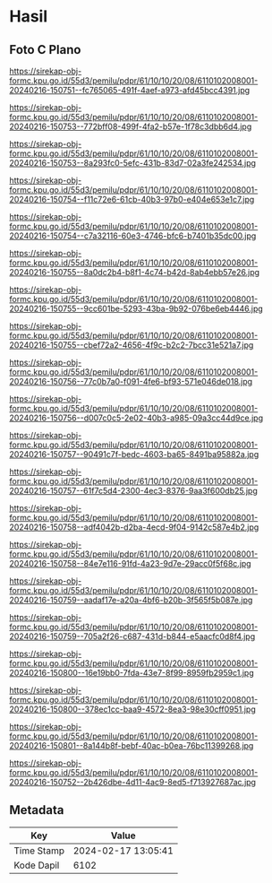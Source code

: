 # Hasil

## Foto C Plano

https://sirekap-obj-formc.kpu.go.id/55d3/pemilu/pdpr/61/10/10/20/08/6110102008001-20240216-150751--fc765065-491f-4aef-a973-afd45bcc4391.jpg

https://sirekap-obj-formc.kpu.go.id/55d3/pemilu/pdpr/61/10/10/20/08/6110102008001-20240216-150753--772bff08-499f-4fa2-b57e-1f78c3dbb6d4.jpg

https://sirekap-obj-formc.kpu.go.id/55d3/pemilu/pdpr/61/10/10/20/08/6110102008001-20240216-150753--8a293fc0-5efc-431b-83d7-02a3fe242534.jpg

https://sirekap-obj-formc.kpu.go.id/55d3/pemilu/pdpr/61/10/10/20/08/6110102008001-20240216-150754--f11c72e6-61cb-40b3-97b0-e404e653e1c7.jpg

https://sirekap-obj-formc.kpu.go.id/55d3/pemilu/pdpr/61/10/10/20/08/6110102008001-20240216-150754--c7a32116-60e3-4746-bfc6-b7401b35dc00.jpg

https://sirekap-obj-formc.kpu.go.id/55d3/pemilu/pdpr/61/10/10/20/08/6110102008001-20240216-150755--8a0dc2b4-b8f1-4c74-b42d-8ab4ebb57e26.jpg

https://sirekap-obj-formc.kpu.go.id/55d3/pemilu/pdpr/61/10/10/20/08/6110102008001-20240216-150755--9cc601be-5293-43ba-9b92-076be6eb4446.jpg

https://sirekap-obj-formc.kpu.go.id/55d3/pemilu/pdpr/61/10/10/20/08/6110102008001-20240216-150755--cbef72a2-4656-4f9c-b2c2-7bcc31e521a7.jpg

https://sirekap-obj-formc.kpu.go.id/55d3/pemilu/pdpr/61/10/10/20/08/6110102008001-20240216-150756--77c0b7a0-f091-4fe6-bf93-571e046de018.jpg

https://sirekap-obj-formc.kpu.go.id/55d3/pemilu/pdpr/61/10/10/20/08/6110102008001-20240216-150756--d007c0c5-2e02-40b3-a985-09a3cc44d9ce.jpg

https://sirekap-obj-formc.kpu.go.id/55d3/pemilu/pdpr/61/10/10/20/08/6110102008001-20240216-150757--90491c7f-bedc-4603-ba65-8491ba95882a.jpg

https://sirekap-obj-formc.kpu.go.id/55d3/pemilu/pdpr/61/10/10/20/08/6110102008001-20240216-150757--61f7c5d4-2300-4ec3-8376-9aa3f600db25.jpg

https://sirekap-obj-formc.kpu.go.id/55d3/pemilu/pdpr/61/10/10/20/08/6110102008001-20240216-150758--adf4042b-d2ba-4ecd-9f04-9142c587e4b2.jpg

https://sirekap-obj-formc.kpu.go.id/55d3/pemilu/pdpr/61/10/10/20/08/6110102008001-20240216-150758--84e7e116-91fd-4a23-9d7e-29acc0f5f68c.jpg

https://sirekap-obj-formc.kpu.go.id/55d3/pemilu/pdpr/61/10/10/20/08/6110102008001-20240216-150759--aadaf17e-a20a-4bf6-b20b-3f565f5b087e.jpg

https://sirekap-obj-formc.kpu.go.id/55d3/pemilu/pdpr/61/10/10/20/08/6110102008001-20240216-150759--705a2f26-c687-431d-b844-e5aacfc0d8f4.jpg

https://sirekap-obj-formc.kpu.go.id/55d3/pemilu/pdpr/61/10/10/20/08/6110102008001-20240216-150800--16e19bb0-7fda-43e7-8f99-8959fb2959c1.jpg

https://sirekap-obj-formc.kpu.go.id/55d3/pemilu/pdpr/61/10/10/20/08/6110102008001-20240216-150800--378ec1cc-baa9-4572-8ea3-98e30cff0951.jpg

https://sirekap-obj-formc.kpu.go.id/55d3/pemilu/pdpr/61/10/10/20/08/6110102008001-20240216-150801--8a144b8f-bebf-40ac-b0ea-76bc11399268.jpg

https://sirekap-obj-formc.kpu.go.id/55d3/pemilu/pdpr/61/10/10/20/08/6110102008001-20240216-150752--2b426dbe-4d11-4ac9-8ed5-f713927687ac.jpg


## Metadata

| Key        | Value               |
| ---------- | ------------------- |
| Time Stamp | 2024-02-17 13:05:41 |
| Kode Dapil | 6102                |



